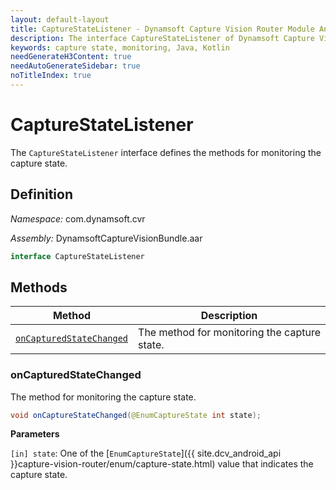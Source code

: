 ```yaml
---
layout: default-layout
title: CaptureStateListener - Dynamsoft Capture Vision Router Module Android Edition API Reference
description: The interface CaptureStateListener of Dynamsoft Capture Vision Router Module defines the methods for monitoring the capture state.
keywords: capture state, monitoring, Java, Kotlin
needGenerateH3Content: true
needAutoGenerateSidebar: true
noTitleIndex: true
---
```


# CaptureStateListener

The `CaptureStateListener` interface defines the methods for monitoring the capture state.

## Definition

*Namespace:* com.dynamsoft.cvr

*Assembly:* DynamsoftCaptureVisionBundle.aar

```java
interface CaptureStateListener
```

## Methods

| Method | Description |
|------- |-------------|
| [`onCapturedStateChanged`](#oncapturedstatechanged) | The method for monitoring the capture state. |

### onCapturedStateChanged

The method for monitoring the capture state.

```java
void onCaptureStateChanged(@EnumCaptureState int state);
```

**Parameters**

`[in] state`: One of the [`EnumCaptureState`]({{ site.dcv_android_api }}capture-vision-router/enum/capture-state.html) value that indicates the capture state.

